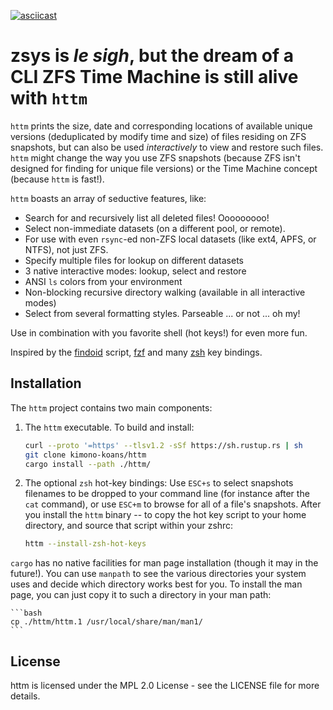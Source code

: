 [![asciicast](https://asciinema.org/a/477019.svg)](https://asciinema.org/a/477019)

# zsys is *le sigh*, but the dream of a CLI ZFS Time Machine is still alive with `httm`

`httm` prints the size, date and corresponding locations of available unique versions (deduplicated by modify time and size) of files residing on ZFS snapshots, but can also be used *interactively* to view and restore such files.  `httm` might change the way you use ZFS snapshots (because ZFS isn't designed for finding for unique file versions) or the Time Machine concept (because `httm` is fast!).

`httm` boasts an array of seductive features, like:

* Search for and recursively list all deleted files! Ooooooooo!
* Select non-immediate datasets (on a different pool, or remote).
* For use with even `rsync`-ed non-ZFS local datasets (like ext4, APFS, or NTFS), not just ZFS.
* Specify multiple files for lookup on different datasets
* 3 native interactive modes: lookup, select and restore
* ANSI `ls` colors from your environment
* Non-blocking recursive directory walking (available in all interactive modes)
* Select from several formatting styles.  Parseable ... or not ...  oh my!

Use in combination with you favorite shell (hot keys!) for even more fun.

Inspired by the [findoid](https://github.com/jimsalterjrs/sanoid) script, [fzf](https://github.com/junegunn/fzf) and many [zsh](https://www.zsh.org) key bindings.

## Installation

The `httm` project contains two main components:

1. The `httm` executable. To build and install:

    ```bash
    curl --proto '=https' --tlsv1.2 -sSf https://sh.rustup.rs | sh 
    git clone kimono-koans/httm 
    cargo install --path ./httm/
    ```
2. The optional `zsh` hot-key bindings: Use `ESC+s` to select snapshots filenames to be dropped to your command line (for instance after the `cat` command), or use `ESC+m` to browse for all of a file's snapshots. After you install the `httm` binary -- to copy the hot key script to your home directory, and source that script within your zshrc:

    ```bash
    httm --install-zsh-hot-keys
    ```
`cargo` has no native facilities for man page installation (though it may in the future!).  You can use `manpath` to see the various directories your system uses and decide which directory works best for you.  To install the man page, you can just copy it to such a directory in your man path:

    ```bash
    cp ./httm/httm.1 /usr/local/share/man/man1/
    ```

## License

httm is licensed under the MPL 2.0 License - see the LICENSE file for more details.